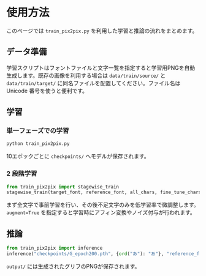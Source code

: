 # 使用方法

このページでは `train_pix2pix.py` を利用した学習と推論の流れをまとめます。

## データ準備

学習スクリプトはフォントファイルと文字一覧を指定すると学習用PNGを自動生成します。既存の画像を利用する場合は `data/train/source/` と `data/train/target/` に同名ファイルを配置してください。ファイル名は Unicode 番号を使うと便利です。

## 学習

### 単一フェーズでの学習

```bash
python train_pix2pix.py
```

10エポックごとに `checkpoints/` へモデルが保存されます。

### 2 段階学習

```python
from train_pix2pix import stagewise_train
stagewise_train(target_font, reference_font, all_chars, fine_tune_chars, augment=True)
```

まず全文字で事前学習を行い、その後不足文字のみを低学習率で微調整します。`augment=True` を指定すると学習時にアフィン変換やノイズ付与が行われます。

## 推論

```python
from train_pix2pix import inference
inference("checkpoints/G_epoch200.pth", {ord("あ"): "あ"}, "reference_font.otf", "output")
```

`output/` には生成されたグリフのPNGが保存されます。

